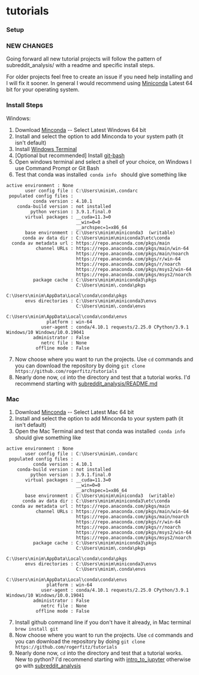# tutorials

### Setup
### NEW CHANGES
Going forward all new tutorial projects will follow the pattern of subreddit_analysis/ 
with a readme and specific install steps.  
  
For older projects feel free to create
an issue if you need help installing and I will fix it sooner. In general I would recommend using [Miniconda](https://docs.conda.io/en/latest/miniconda.html) 
Latest 64 bit for your operating system.

### Install Steps
Windows:  
1. Download [Minconda](https://docs.conda.io/en/latest/miniconda.html) -- Select Latest Windows 64 bit
1. Install and select the option to add Minconda to your system path (it isn't default)
1. Install [Windows Terminal](https://www.microsoft.com/en-us/p/windows-terminal/9n0dx20hk701?activetab=pivot:overviewtab)
1. [Optional but recommended] Install [git-bash](https://git-scm.com/downloads)
1. Open windows terminal and select a shell of your choice, on Windows I use Command Prompt or Git Bash
1. Test that conda was installed```  conda info  ```
  should give something like 
  ```
  active environment : None
         user config file : C:\Users\minim\.condarc
   populated config files :
            conda version : 4.10.1
      conda-build version : not installed
           python version : 3.9.1.final.0
         virtual packages : __cuda=11.3=0
                            __win=0=0
                            __archspec=1=x86_64
         base environment : C:\Users\minim\miniconda3  (writable)
        conda av data dir : C:\Users\minim\miniconda3\etc\conda
    conda av metadata url : https://repo.anaconda.com/pkgs/main
             channel URLs : https://repo.anaconda.com/pkgs/main/win-64
                            https://repo.anaconda.com/pkgs/main/noarch
                            https://repo.anaconda.com/pkgs/r/win-64
                            https://repo.anaconda.com/pkgs/r/noarch
                            https://repo.anaconda.com/pkgs/msys2/win-64
                            https://repo.anaconda.com/pkgs/msys2/noarch
            package cache : C:\Users\minim\miniconda3\pkgs
                            C:\Users\minim\.conda\pkgs
                            C:\Users\minim\AppData\Local\conda\conda\pkgs
         envs directories : C:\Users\minim\miniconda3\envs
                            C:\Users\minim\.conda\envs
                            C:\Users\minim\AppData\Local\conda\conda\envs
                 platform : win-64
               user-agent : conda/4.10.1 requests/2.25.0 CPython/3.9.1 Windows/10 Windows/10.0.19041
            administrator : False
               netrc file : None
             offline mode : False
  ```
7. Now choose where you want to run the projects. Use `cd` commands and you can download the repository by doing `git clone https://github.com/rogerfitz/tutorials` 
7. Nearly done now, `cd` into the directory and test that a tutorial works. I'd recommend starting with [subreddit_analysis/README.md](https://github.com/rogerfitz/tutorials/blob/master/subreddit_analysis/README.md)

### Mac  
1. Download [Minconda](https://docs.conda.io/en/latest/miniconda.html) -- Select Latest Mac 64 bit
1. Install and select the option to add Minconda to your system path (it isn't default)
1. Open the Mac Terminal and test that conda was installed```  conda info  ```
  should give something like 
  ```
  active environment : None
         user config file : C:\Users\minim\.condarc
   populated config files :
            conda version : 4.10.1
      conda-build version : not installed
           python version : 3.9.1.final.0
         virtual packages : __cuda=11.3=0
                            __win=0=0
                            __archspec=1=x86_64
         base environment : C:\Users\minim\miniconda3  (writable)
        conda av data dir : C:\Users\minim\miniconda3\etc\conda
    conda av metadata url : https://repo.anaconda.com/pkgs/main
             channel URLs : https://repo.anaconda.com/pkgs/main/win-64
                            https://repo.anaconda.com/pkgs/main/noarch
                            https://repo.anaconda.com/pkgs/r/win-64
                            https://repo.anaconda.com/pkgs/r/noarch
                            https://repo.anaconda.com/pkgs/msys2/win-64
                            https://repo.anaconda.com/pkgs/msys2/noarch
            package cache : C:\Users\minim\miniconda3\pkgs
                            C:\Users\minim\.conda\pkgs
                            C:\Users\minim\AppData\Local\conda\conda\pkgs
         envs directories : C:\Users\minim\miniconda3\envs
                            C:\Users\minim\.conda\envs
                            C:\Users\minim\AppData\Local\conda\conda\envs
                 platform : win-64
               user-agent : conda/4.10.1 requests/2.25.0 CPython/3.9.1 Windows/10 Windows/10.0.19041
            administrator : False
               netrc file : None
             offline mode : False
  ```
7. Install github command line if you don't have it already, in Mac terminal `brew install git`
7. Now choose where you want to run the projects. Use `cd` commands and you can download the repository by doing `git clone https://github.com/rogerfitz/tutorials` 
7. Nearly done now, `cd` into the directory and test that a tutorial works. New to python? I'd recommend starting with [intro_to_jupyter](https://github.com/rogerfitz/tutorials/blob/master/_introduction_to_jupyter_notebooks/README.md) otherwise go with [subreddit_analysis](https://github.com/rogerfitz/tutorials/tree/master/subreddit_analysis)

